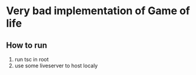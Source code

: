# Very bad implementation of Game of life

## How to run

1. run tsc in root
2. use some liveserver to host localy 
